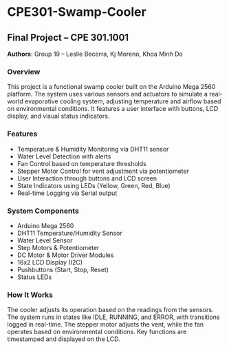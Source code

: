 # CPE301-Swamp-Cooler

## Final Project – CPE 301.1001  
**Authors**: Group 19 – Leslie Becerra, Kj Moreno, Khoa Minh Do

### Overview

This project is a functional swamp cooler built on the Arduino Mega 2560 platform. The system uses various sensors and actuators to simulate a real-world evaporative cooling system, adjusting temperature and airflow based on environmental conditions. It features a user interface with buttons, LCD display, and visual status indicators.


### Features

- Temperature & Humidity Monitoring via DHT11 sensor
- Water Level Detection with alerts
- Fan Control based on temperature thresholds
- Stepper Motor Control for vent adjustment via potentiometer
- User Interaction through buttons and LCD screen
- State Indicators using LEDs (Yellow, Green, Red, Blue)
- Real-time Logging via Serial output
  
### System Components
- Arduino Mega 2560
- DHT11 Temperature/Humidity Sensor
- Water Level Sensor
- Step Motors & Potentiometer
- DC Motor & Motor Driver Modules
- 16x2 LCD Display (I2C)
- Pushbuttons (Start, Stop, Reset)
- Status LEDs

### How It Works
The cooler adjusts its operation based on the readings from the sensors. The system runs in states like IDLE, RUNNING, and ERROR, with transitions logged in real-time. The stepper motor adjusts the vent, while the fan operates based on environmental conditions. Key functions are timestamped and displayed on the LCD.
